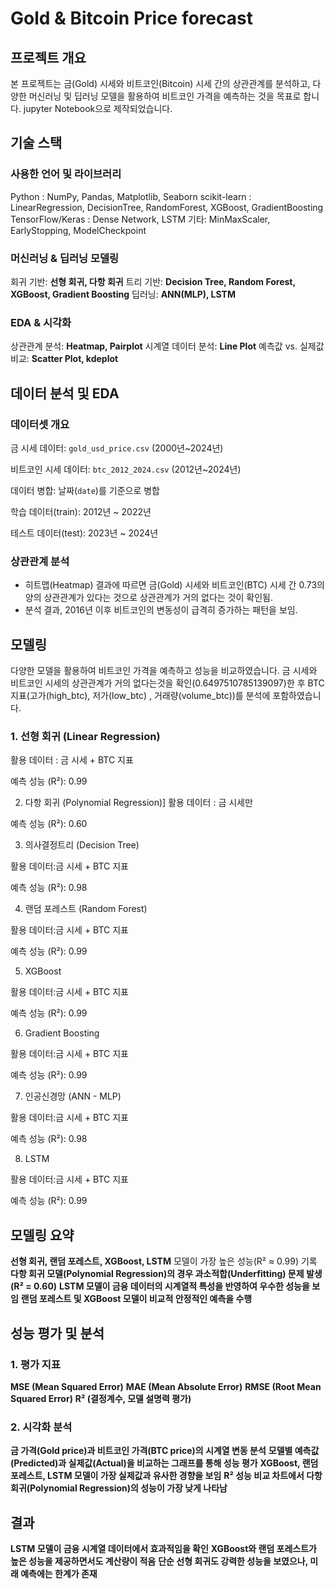 # Gold & Bitcoin Price forecast

## 프로젝트 개요
본 프로젝트는 금(Gold) 시세와 비트코인(Bitcoin) 시세 간의 상관관계를 분석하고, 다양한 머신러닝 및 딥러닝 모델을 활용하여 비트코인 가격을 예측하는 것을 목표로 합니다.
jupyter Notebook으로 제작되었습니다.

## 기술 스택
### 사용한 언어 및 라이브러리
Python : NumPy, Pandas, Matplotlib, Seaborn
  scikit-learn : LinearRegression, DecisionTree, RandomForest, XGBoost, GradientBoosting 
  TensorFlow/Keras : Dense Network, LSTM
  기타: MinMaxScaler, EarlyStopping, ModelCheckpoint

### 머신러닝 & 딥러닝 모델링
회귀 기반: **선형 회귀, 다항 회귀**
트리 기반: **Decision Tree, Random Forest, XGBoost, Gradient Boosting**
딥러닝: **ANN(MLP), LSTM**

### EDA & 시각화
상관관계 분석: **Heatmap, Pairplot**
시계열 데이터 분석: **Line Plot**
예측값 vs. 실제값 비교: **Scatter Plot, kdeplot**


## 데이터 분석 및 EDA

### 데이터셋 개요
금 시세 데이터: `gold_usd_price.csv`
(2000년~2024년)


비트코인 시세 데이터: `btc_2012_2024.csv` 
(2012년~2024년)

데이터 병합: 날짜(`date`)를 기준으로 병합

학습 데이터(train): 2012년 ~ 2022년

테스트 데이터(test): 2023년 ~ 2024년

### 상관관계 분석
- 히트맵(Heatmap) 결과에 따르면 금(Gold) 시세와 비트코인(BTC) 시세 간 0.73의 양의 상관관계가 있다는 것으로 상관관계가 거의 없다는 것이 확인됨.
- 분석 결과, 2016년 이후 비트코인의 변동성이 급격히 증가하는 패턴을 보임.

## 모델링
다양한 모델을 활용하여 비트코인 가격을 예측하고 성능을 비교하였습니다.
금 시세와 비트코인 시세의 상관관계가 거의 없다는것을 확인(0.6497510785139097)한 후 BTC 지표(고가(high_btc), 저가(low_btc) , 거래량(volume_btc))를 분석에 포함하였습니다.

### 1. 선형 회귀 (Linear Regression)
  활용 데이터 : 금 시세 + BTC 지표 

  예측 성능 (R²): 0.99

2. 다항 회귀 (Polynomial Regression)]
  활용 데이터 : 금 시세만

  예측 성능 (R²): 0.60 

3. 의사결정트리 (Decision Tree)

  활용 데이터:금 시세 + BTC 지표

  예측 성능 (R²): 0.98

4. 랜덤 포레스트 (Random Forest)

  활용 데이터:금 시세 + BTC 지표 

  예측 성능 (R²): 0.99

5. XGBoost

  활용 데이터:금 시세 + BTC 지표

  예측 성능 (R²): 0.99

6. Gradient Boosting

  활용 데이터:금 시세 + BTC 지표

  예측 성능 (R²): 0.99

7. 인공신경망 (ANN - MLP)

  활용 데이터:금 시세 + BTC 지표

  예측 성능 (R²): 0.98

8. LSTM

  활용 데이터:금 시세 + BTC 지표

  예측 성능 (R²): 0.99

## 모델링 요약
**선형 회귀, 랜덤 포레스트, XGBoost, LSTM** 모델이 가장 높은 성능(R² ≈ 0.99) 기록
**다항 회귀 모델(Polynomial Regression)의 경우 과소적합(Underfitting) 문제 발생 (R² = 0.60)**
**LSTM 모델이 금융 데이터의 시계열적 특성을 반영하여 우수한 성능을 보임**
**랜덤 포레스트 및 XGBoost 모델이 비교적 안정적인 예측을 수행**

## 성능 평가 및 분석

### 1. 평가 지표
**MSE (Mean Squared Error)**
**MAE (Mean Absolute Error)**
**RMSE (Root Mean Squared Error)**
**R² (결정계수, 모델 설명력 평가)**

### 2. 시각화 분석
**금 가격(Gold price)과 비트코인 가격(BTC price)의 시계열 변동 분석**
**모델별 예측값(Predicted)과 실제값(Actual)을 비교하는 그래프를 통해 성능 평가**
**XGBoost, 랜덤 포레스트, LSTM 모델이 가장 실제값과 유사한 경향을 보임**
**R² 성능 비교 차트에서 다항 회귀(Polynomial Regression)의 성능이 가장 낮게 나타남**




## 결과
**LSTM 모델이 금융 시계열 데이터에서 효과적임을 확인**
**XGBoost와 랜덤 포레스트가 높은 성능을 제공하면서도 계산량이 적음**
**단순 선형 회귀도 강력한 성능을 보였으나, 미래 예측에는 한계가 존재**








